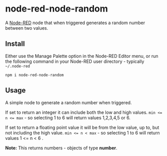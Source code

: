 node-red-node-random
====================

A <a href="http://nodered.org" target="_new">Node-RED</a> node that when triggered generates a random number between two values.

Install
-------

Either use the Manage Palette option in the Node-RED Editor menu, or run the following command in your Node-RED user directory - typically `~/.node-red`

    npm i node-red-node-random


Usage
-----

A simple node to generate a random number when triggered.

If set to return an integer it can include both the low and high values.
`min <= n <= max` - so selecting 1 to 6 will return values 1,2,3,4,5 or 6.

If set to return a floating point value it will be from the low value, up to, but
not including the high value. `min <= n < max` - so selecting 1 to 6 will return values 1 <= n < 6 .

**Note:** This returns numbers - objects of type **number**.
